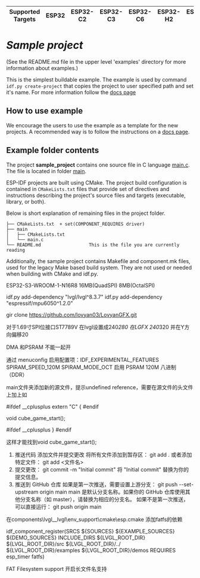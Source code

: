 | Supported Targets | ESP32 | ESP32-C2 | ESP32-C3 | ESP32-C6 | ESP32-H2 | ESP32-S2 | ESP32-S3 |
| ----------------- | ----- | -------- | -------- | -------- | -------- | -------- | -------- |

# _Sample project_

(See the README.md file in the upper level 'examples' directory for more information about examples.)

This is the simplest buildable example. The example is used by command `idf.py create-project`
that copies the project to user specified path and set it's name. For more information follow the [docs page](https://docs.espressif.com/projects/esp-idf/en/latest/api-guides/build-system.html#start-a-new-project)



## How to use example
We encourage the users to use the example as a template for the new projects.
A recommended way is to follow the instructions on a [docs page](https://docs.espressif.com/projects/esp-idf/en/latest/api-guides/build-system.html#start-a-new-project).

## Example folder contents

The project **sample_project** contains one source file in C language [main.c](main/main.c). The file is located in folder [main](main).

ESP-IDF projects are built using CMake. The project build configuration is contained in `CMakeLists.txt`
files that provide set of directives and instructions describing the project's source files and targets
(executable, library, or both). 

Below is short explanation of remaining files in the project folder.

```
├── CMakeLists.txt  + set(COMPONENT_REQUIRES driver)
├── main
│   ├── CMakeLists.txt
│   └── main.c
└── README.md                  This is the file you are currently reading
```
Additionally, the sample project contains Makefile and component.mk files, used for the legacy Make based build system. 
They are not used or needed when building with CMake and idf.py.

ESP32-S3-WROOM-1-N16R8 16MB(QuadSPI) 8MB(OctalSPI)

idf.py add-dependency "lvgl/lvgl^8.3.7"
idf.py add-dependency "espressif/mpu6050^1.2.0"

gir clone https://github.com/lovyan03/LovyanGFX.git

对于1.69寸SPI位接口ST7789V 在lvgl设置成240*280 在LGFX 240*320 并在Y方向偏移20

DMA 和PSRAM 不能一起开

通过 menuconfig 启用配置项：IDF_EXPERIMENTAL_FEATURES SPIRAM_SPEED_120M SPIRAM_MODE_OCT 启用 PSRAM 120M 八进制 （DDR）

main文件夹添加新的源文件，提示undefined reference，需要在源文件的头文件上加上如

#ifdef __cplusplus
extern "C" {
#endif

void cube_game_start();

#ifdef __cplusplus
}
#endif

这样才能找到void cube_game_start();

1. 推送代码
添加文件并提交更改
将所有文件添加到暂存区：
git add .
或者添加特定文件：
git add <文件名>
2. 提交更改：
git commit -m "Initial commit"
将 "Initial commit" 替换为你的提交信息。
3. 推送到 GitHub 仓库
如果是第一次推送，需要设置上游分支：
git push --set-upstream origin main
main 是默认分支名称。如果你的 GitHub 仓库使用其他分支名称（如 master），请替换为相应的分支名。
如果不是第一次推送，可以直接运行：
git push origin main

在components\lvgl__lvgl\env_support\cmake\esp.cmake
添加fatfs的依赖

idf_component_register(SRCS ${SOURCES} ${EXAMPLE_SOURCES} ${DEMO_SOURCES}
      INCLUDE_DIRS ${LVGL_ROOT_DIR} ${LVGL_ROOT_DIR}/src ${LVGL_ROOT_DIR}/../
                   ${LVGL_ROOT_DIR}/examples ${LVGL_ROOT_DIR}/demos
      REQUIRES esp_timer fatfs)

FAT Filesystem support 开启长文件名支持